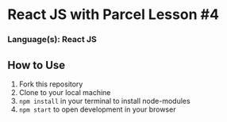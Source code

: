 # React JS with Parcel Lesson #4
### Language(s): React JS

## How to Use
1. Fork this repository
2. Clone to your local machine
3. `npm install` in your terminal to install node-modules
4. `npm start` to open development in your browser
